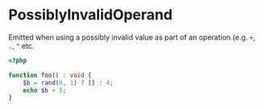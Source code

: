 # PossiblyInvalidOperand

Emitted when using a possibly invalid value as part of an operation (e.g. `+`, `.`, `^` etc.

```php
<?php

function foo() : void {
    $b = rand(0, 1) ? [] : 4;
    echo $b + 5;
}
```
